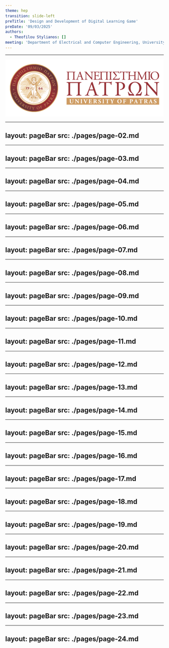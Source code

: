 ```yaml
---
theme: hep
transition: slide-left
preTitle: 'Design and Development of Digital Learning Game'
preDate: '09/03/2025'
authors:
  - Theofilou Stylianos: []
meeting: 'Department of Electrical and Computer Engineering, University of Patras'
---
```


<footer>
  <hr class='divider'/>
  <div class='footer-flex'>
    <span>
      <PoweredBySlidev/>
    </span>
    <span>
      <img id='logo' src='./assets//uplogo.png'/>
    </span>
  </div>
</footer>

<!-- Introduction ============== -->
<!-- =========================== -->
---
layout: pageBar
src: ./pages/page-02.md
---


---
layout: pageBar
src: ./pages/page-03.md
---

<!-- Literature Review ========== -->
<!-- =========================== -->
---
layout: pageBar
src: ./pages/page-04.md
---

---
layout: pageBar
src: ./pages/page-05.md
---

---
layout: pageBar
src: ./pages/page-06.md
---

<!-- Tech Stack ========== -->
<!-- =========================== -->
---
layout: pageBar
src: ./pages/page-07.md
---

<!-- Design & Development ====== -->
<!-- =========================== -->
---
layout: pageBar
src: ./pages/page-08.md
---

---
layout: pageBar
src: ./pages/page-09.md
---

---
layout: pageBar
src: ./pages/page-10.md
---

<!-- App Presentation ========== -->
<!-- =========================== -->
---
layout: pageBar
src: ./pages/page-11.md
---

---
layout: pageBar
src: ./pages/page-12.md
---

<!-- Evaluation ================ -->
<!-- =========================== -->
---
layout: pageBar
src: ./pages/page-13.md
---

---
layout: pageBar
src: ./pages/page-14.md
---

---
layout: pageBar
src: ./pages/page-15.md
---

---
layout: pageBar
src: ./pages/page-16.md
---

---
layout: pageBar
src: ./pages/page-17.md
---

---
layout: pageBar
src: ./pages/page-18.md
---

---
layout: pageBar
src: ./pages/page-19.md
---

<!-- Conclusions =============== -->
<!-- =========================== -->
---
layout: pageBar
src: ./pages/page-20.md
---

<!-- Questions ================= -->
<!-- =========================== -->
---
layout: pageBar
src: ./pages/page-21.md
---

<!-- References ================ -->
<!-- =========================== -->
---
layout: pageBar
src: ./pages/page-22.md
---

---
layout: pageBar
src: ./pages/page-23.md
---

---
layout: pageBar
src: ./pages/page-24.md
---
